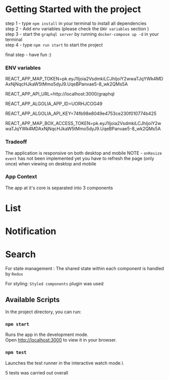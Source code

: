 # Getting Started with the project

step  1 - type `npm install` in your terminal to install all dependencies\
step 2 - Add env variables (please check the `ENV variables` section )\
step 3 - start the `graphql server` by running `docker-compose up -d` in your terminal\
step 4 - type `npm run start` to start the project


final step - have fun :)

### ENV variables

REACT_APP_MAP_TOKEN=pk.eyJ1Ijoia2VsdmkiLCJhIjoiY2wwaTJqYWk4MDAxNjNqcHJkaW5tMmo5dyJ9.UqeBPanvae5-8_wk2QMs5A

REACT_APP_API_URL=http://localhost:3000/graphql

REACT_APP_ALGOLIA_APP_ID=UORHJCOG49

REACT_APP_ALGOLIA_API_KEY=74fb98e8049e4753ce230f010774b425

REACT_APP_MAP_BOX_ACCESS_TOKEN=pk.eyJ1Ijoia2VsdmkiLCJhIjoiY2wwaTJqYWk4MDAxNjNqcHJkaW5tMmo5dyJ9.UqeBPanvae5-8_wk2QMs5A

### Tradeoff

The application is responsive on both desktop and mobile 
NOTE - `onResize event` has not been implemented yet
you have to refresh the page (only once) when viewing on desktop and mobile


### App Context

The app at it's core is separated into 3 components
# List
# Notification
# Search

For state management : The shared state within each component is handled by `Redux`

For styling: `Styled components` plugin was used









## Available Scripts

In the project directory, you can run:

### `npm start`

Runs the app in the development mode.\
Open [http://localhost:3000](http://localhost:3000) to view it in your browser.


### `npm test`

Launches the test runner in the interactive watch mode.\

5 tests was carried out overall




